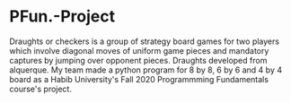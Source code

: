 # PFun.-Project
Draughts or checkers is a group of strategy board games for two players which involve diagonal moves of uniform game pieces and mandatory captures by jumping over opponent pieces. Draughts developed from alquerque. My team made a python program for 8 by 8, 6 by 6 and 4 by 4 board as a Habib University's Fall 2020 Programmming Fundamentals course's project.
